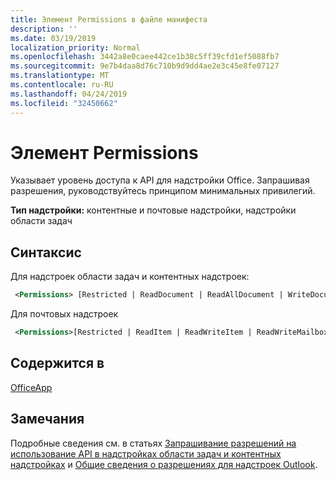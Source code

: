 ```yaml
---
title: Элемент Permissions в файле манифеста
description: ''
ms.date: 03/19/2019
localization_priority: Normal
ms.openlocfilehash: 3442a8e0caee442ce1b38c5ff39cfd1ef5088fb7
ms.sourcegitcommit: 9e7b4daa8d76c710b9d9dd4ae2e3c45e8fe07127
ms.translationtype: MT
ms.contentlocale: ru-RU
ms.lasthandoff: 04/24/2019
ms.locfileid: "32450662"
---
```

# <a name="permissions-element"></a>Элемент Permissions

Указывает уровень доступа к API для надстройки Office. Запрашивая разрешения, руководствуйтесь принципом минимальных привилегий.

**Тип надстройки:** контентные и почтовые надстройки, надстройки области задач

## <a name="syntax"></a>Синтаксис

Для надстроек области задач и контентных надстроек:

```XML
 <Permissions> [Restricted | ReadDocument | ReadAllDocument | WriteDocument | ReadWriteDocument]</Permissions>
```

Для почтовых надстроек

```XML
 <Permissions>[Restricted | ReadItem | ReadWriteItem | ReadWriteMailbox]</Permissions>
```

## <a name="contained-in"></a>Содержится в

[OfficeApp](officeapp.md)

## <a name="remarks"></a>Замечания

Подробные сведения см. в статьях [Запрашивание разрешений на использование API в надстройках области задач и контентных надстройках](/office/dev/add-ins/develop/requesting-permissions-for-api-use-in-content-and-task-pane-add-ins) и [Общие сведения о разрешениях для надстроек Outlook](/outlook/add-ins/understanding-outlook-add-in-permissions).
